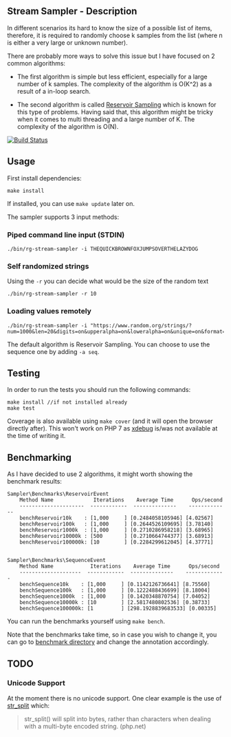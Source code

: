 ## Stream Sampler - Description

In different scenarios its hard to know the size of a possible list of items, therefore, it is required to randomly choose k samples from the list (where n is either a very large or unknown number).

There are probably more ways to solve this issue but I have focused on 2 common algorithms:

- The first algorithm is simple but less efficient, especially for a large number of k samples. The complexity of the algorithm is O(K^2) as a result of a in-loop search.

- The second algorithm is called [Reservoir Sampling](https://en.wikipedia.org/wiki/Reservoir_sampling) which is known for this type of problems. Having said that, this algorithm might be tricky when it comes to multi threading and a large number of K. The complexity of the algorithm is O(N).

[![Build Status](https://travis-ci.org/Shaked/rg-stream-sampler.png?branch=master)](https://travis-ci.org/Shaked/rg-stream-sampler)

## Usage

First install dependencies:
```
make install
```

If installed, you can use ```make update``` later on.

The sampler supports 3 input methods:

### Piped command line input (STDIN)

```
./bin/rg-stream-sampler -i THEQUICKBROWNFOXJUMPSOVERTHELAZYDOG
```

### Self randomized strings

Using the `-r` you can decide what would be the size of the random text

```
./bin/rg-stream-sampler -r 10
```

### Loading values remotely

```
./bin/rg-stream-sampler -i "https://www.random.org/strings/?num=1000&len=20&digits=on&upperalpha=on&loweralpha=on&unique=on&format=plain&rnd=new"
```

The default algorithm is Reservoir Sampling. You can choose to use the sequence one by adding `-a seq`.

## Testing

In order to run the tests you should run the following commands:

```
make install //if not installed already
make test
```

Coverage is also available using ```make cover``` (and it will open the browser directly after). This won't work on PHP 7 as [xdebug](http://xdebug.org/download.php) is/was not available at the time of writing it.

## Benchmarking

As I have decided to use 2 algorithms, it might worth showing the benchmark results:

```
Sampler\Benchmarks\ReservoirEvent
    Method Name             Iterations    Average Time      Ops/second
    ---------------------  ------------  --------------    -------------
    benchReservoir10k    : [1,000     ] [0.2484058105946] [4.02567]
    benchReservoir100k   : [1,000     ] [0.2644526109695] [3.78140]
    benchReservoir1000k  : [1,000     ] [0.2710286958218] [3.68965]
    benchReservoir10000k : [500       ] [0.2710664744377] [3.68913]
    benchReservoir100000k: [10        ] [0.2284299612045] [4.37771]


Sampler\Benchmarks\SequenceEvent
    Method Name            Iterations    Average Time      Ops/second
    --------------------  ------------  --------------    -------------
    benchSequence10k    : [1,000     ] [0.1142126736641] [8.75560]
    benchSequence100k   : [1,000     ] [0.1222488436699] [8.18004]
    benchSequence1000k  : [1,000     ] [0.1420348870754] [7.04052]
    benchSequence10000k : [10        ] [2.5817480802536] [0.38733]
    benchSequence100000k: [1         ] [298.1928839683533] [0.00335]
```

You can run the benchmarks yourself using ```make bench```.

Note that the benchmarks take time, so in case you wish to change it, you can go to [benchmark directory](/src/Sampler/Benchmarks/) and change the annotation accordingly.


## TODO

### Unicode Support

At the moment there is no unicode support. One clear example is the use of [str_split](http://php.net/manual/en/function.str-split.php "str_split — Convert a string to an array") which:
 > str_split() will split into bytes, rather than characters when dealing with a multi-byte encoded string. (php.net)